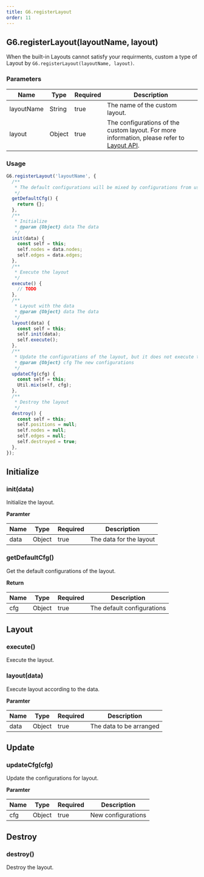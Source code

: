 ```yaml
---
title: G6.registerLayout
order: 11
---
```


## G6.registerLayout(layoutName, layout)

When the built-in Layouts cannot satisfy your requirments, custom a type of Layout by `G6.registerLayout(layoutName, layout)`.

### Parameters

| Name | Type | Required | Description |
| --- | --- | --- | --- |
| layoutName | String | true | The name of the custom layout. |
| layout | Object | true | The configurations of the custom layout. For more information, please refer to [Layout API](/en/docs/manual/middle/layout/custom-layout). |

### Usage

```javascript
G6.registerLayout('layoutName', {
  /**
   * The default configurations will be mixed by configurations from user
   */
  getDefaultCfg() {
    return {};
  },
  /**
   * Initialize
   * @param {Object} data The data
   */
  init(data) {
    const self = this;
    self.nodes = data.nodes;
    self.edges = data.edges;
  },
  /**
   * Execute the layout
   */
  execute() {
    // TODO
  },
  /**
   * Layout with the data
   * @param {Object} data The data
   */
  layout(data) {
    const self = this;
    self.init(data);
    self.execute();
  },
  /**
   * Update the configurations of the layout, but it does not execute the layout
   * @param {Object} cfg The new configurations
   */
  updateCfg(cfg) {
    const self = this;
    Util.mix(self, cfg);
  },
  /**
   * Destroy the layout
   */
  destroy() {
    const self = this;
    self.positions = null;
    self.nodes = null;
    self.edges = null;
    self.destroyed = true;
  },
});
```

## Initialize

### init(data)

Initialize the layout.

**Paramter**

| Name | Type   | Required | Description             |
| ---- | ------ | -------- | ----------------------- |
| data | Object | true     | The data for the layout |

### getDefaultCfg()

Get the default configurations of the layout.

**Return**

| Name | Type   | Required | Description                |
| ---- | ------ | -------- | -------------------------- |
| cfg  | Object | true     | The default configurations |

## Layout

### execute()

Execute the layout.

### layout(data)

Execute layout according to the data.

**Paramter**

| Name | Type   | Required | Description             |
| ---- | ------ | -------- | ----------------------- |
| data | Object | true     | The data to be arranged |

## Update

### updateCfg(cfg)

Update the configurations for layout.

**Paramter**

| Name | Type   | Required | Description        |
| ---- | ------ | -------- | ------------------ |
| cfg  | Object | true     | New configurations |

## Destroy

### destroy()

Destroy the layout.
